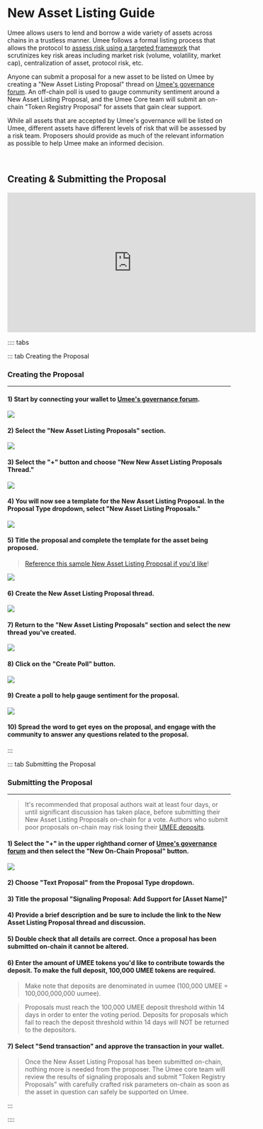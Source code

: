 # New Asset Listing Guide

Umee allows users to lend and borrow a wide variety of assets across chains in a trustless manner. Umee follows a formal listing process that allows the protocol to [assess risk using a targeted framework](/governance/asset-listing/risk-assessment-methodology) that scrutinizes key risk areas including market risk (volume, volatility, market cap), centralization of asset, protocol risk, etc. 

Anyone can submit a proposal for a new asset to be listed on Umee by creating a "New Asset Listing Proposal" thread on [Umee's governance forum](https://gov.umee.cc/). An off-chain poll is used to gauge community sentiment around a New Asset Listing Proposal, and the Umee Core team will submit an on-chain "Token Registry Proposal" for assets that gain clear support.

While all assets that are accepted by Umee's governance will be listed on Umee, different assets have different levels of risk that will be assessed by a risk team. Proposers should provide as much of the relevant information as possible to help Umee make an informed decision. 

<br>

## Creating & Submitting the Proposal

<iframe width="560" height="315" src="https://www.youtube.com/embed/SHYTqcitoDs" title="YouTube video player" frameborder="0" allow="accelerometer; autoplay; clipboard-write; encrypted-media; gyroscope; picture-in-picture" allowfullscreen></iframe>

:::: tabs

::: tab Creating the Proposal

### Creating the Proposal

****

#### 1) Start by connecting your wallet to [Umee's governance forum](https://gov.umee.cc/).

![](/bg/select-login.png)

#### 2) Select the "New Asset Listing Proposals" section.

![](/bg/select-new-asset-section.png)

#### 3) Select the "+" button and choose "New New Asset Listing Proposals Thread."

![](/bg/choose-new-asset-listing-thread.png)

#### 4) You will now see a template for the New Asset Listing Proposal. In the Proposal Type dropdown, select "New Asset Listing Proposals."

![](/bg/select-new-asset-listing-topic.png)

#### 5) Title the proposal and complete the template for the asset being proposed.

> [Reference this sample New Asset Listing Proposal if you'd like](https://gov.umee.cc/discussion/6955-sample-listing-proposal-add-support-for-atom)!

![](/bg/title-new-asset-listing-proposal.png)

#### 6) Create the New Asset Listing Proposal thread.

![](/bg/create-new-asset-listing-thread.png)

#### 7) Return to the "New Asset Listing Proposals" section and select the new thread you've created.

![](/bg/select-thread.png)

#### 8) Click on the "Create Poll" button.

![](/bg/create-poll.png)

#### 9) Create a poll to help gauge sentiment for the proposal.

![](/bg/add-poll-text.png)

#### 10) Spread the word to get eyes on the proposal, and engage with the community to answer any questions related to the proposal.

:::

::: tab Submitting the Proposal

### Submitting the Proposal

****

> It's recommended that proposal authors wait at least four days, or until significant discussion has taken place, before submitting their New Asset Listing Proposals on-chain for a vote. Authors who submit poor proposals on-chain may risk losing their [UMEE deposits](/governance/governance-overview/how-it-works.html#the-deposit-period).

#### 1) Select the "+" in the upper righthand corner of [Umee's governance forum](https://gov.umee.cc/) and then select the "New On-Chain Proposal" button.

![](/bg/select-new-proposal.png)

#### 2) Choose "Text Proposal" from the Proposal Type dropdown.

#### 3) Title the proposal "Signaling Proposal: Add Support for [Asset Name]"

#### 4) Provide a brief description and be sure to include the link to the New Asset Listing Proposal thread and discussion.

#### 5) Double check that all details are correct. Once a proposal has been submitted on-chain it cannot be altered.

#### 6) Enter the amount of UMEE tokens you'd like to contribute towards the deposit. To make the full deposit, 100,000 UMEE tokens are required. 

> Make note that deposits are denominated in uumee (100,000 UMEE = 100,000,000,000 uumee).

> Proposals must reach the 100,000 UMEE deposit threshold within 14 days in order to enter the voting period. Deposits for proposals which fail to reach the deposit threshold within 14 days will NOT be returned to the depositors.

#### 7) Select "Send transaction" and approve the transaction in your wallet.

> Once the New Asset Listing Proposal has been submitted on-chain, nothing more is needed from the proposer. The Umee core team will review the results of signaling proposals and submit "Token Registry Proposals" with carefully crafted risk parameters on-chain as soon as the asset in question can safely be supported on Umee.

:::

::::